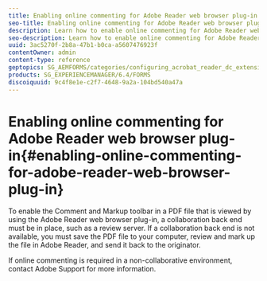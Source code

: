 ```yaml
---
title: Enabling online commenting for Adobe Reader web browser plug-in
seo-title: Enabling online commenting for Adobe Reader web browser plug-in
description: Learn how to enable online commenting for Adobe Reader web browser plug-in.
seo-description: Learn how to enable online commenting for Adobe Reader web browser plug-in.
uuid: 3ac5270f-2b8a-47b1-b0ca-a5607476923f
contentOwner: admin
content-type: reference
geptopics: SG_AEMFORMS/categories/configuring_acrobat_reader_dc_extensions
products: SG_EXPERIENCEMANAGER/6.4/FORMS
discoiquuid: 9c4f8e1e-c2f7-4648-9a2a-104bd540a47a
---
```


# Enabling online commenting for Adobe Reader web browser plug-in{#enabling-online-commenting-for-adobe-reader-web-browser-plug-in}

To enable the Comment and Markup toolbar in a PDF file that is viewed by using the Adobe Reader web browser plug-in, a collaboration back end must be in place, such as a review server. If a collaboration back end is not available, you must save the PDF file to your computer, review and mark up the file in Adobe Reader, and send it back to the originator.

If online commenting is required in a non-collaborative environment, contact Adobe Support for more information.
